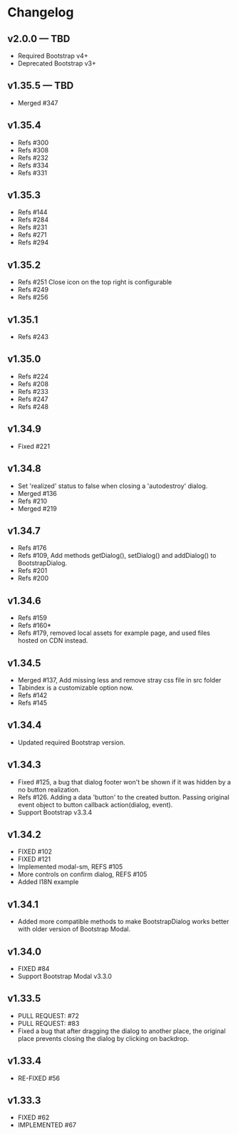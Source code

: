 Changelog
=========

## v2.0.0 — TBD

* Required Bootstrap v4+
* Deprecated Bootstrap v3+

## v1.35.5 — TBD

* Merged #347

## v1.35.4

* Refs #300
* Refs #308
* Refs #232
* Refs #334
* Refs #331

## v1.35.3

* Refs #144
* Refs #284
* Refs #231
* Refs #271
* Refs #294

## v1.35.2

* Refs #251 Close icon on the top right is configurable
* Refs #249
* Refs #256

## v1.35.1

* Refs #243

## v1.35.0

* Refs #224
* Refs #208
* Refs #233
* Refs #247
* Refs #248

## v1.34.9

* Fixed #221

## v1.34.8

* Set 'realized' status to false when closing a 'autodestroy' dialog.
* Merged #136
* Refs #210
* Merged #219

## v1.34.7

* Refs #176
* Refs #109, Add methods getDialog(), setDialog() and addDialog() to BootstrapDialog.
* Refs #201
* Refs #200

## v1.34.6

* Refs #159
* Refs #160*
* Refs #179, removed local assets for example page, and used files hosted on CDN instead.

## v1.34.5

* Merged #137, Add missing less and remove stray css file in src folder
* Tabindex is a customizable option now.
* Refs #142
* Refs #145

## v1.34.4

* Updated required Bootstrap version.

## v1.34.3

* Fixed #125, a bug that dialog footer won't be shown if it was hidden by a no button realization.
* Refs #126. Adding a data 'button' to the created button. Passing original event object to button callback action(dialog, event).
* Support Bootstrap v3.3.4

## v1.34.2

* FIXED #102
* FIXED #121
* Implemented modal-sm, REFS #105
* More controls on confirm dialog, REFS #105
* Added I18N example

## v1.34.1

* Added more compatible methods to make BootstrapDialog works better with older version of Bootstrap Modal.

## v1.34.0

* FIXED #84
* Support Bootstrap Modal v3.3.0

## v1.33.5

* PULL REQUEST: #72
* PULL REQUEST: #83
* Fixed a bug that after dragging the dialog to another place, the original place prevents closing the dialog by clicking on backdrop.

## v1.33.4

* RE-FIXED #56

## v1.33.3

* FIXED #62
* IMPLEMENTED #67
